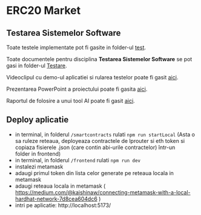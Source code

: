 # ERC20 Market

## Testarea Sistemelor Software

Toate testele implementate pot fi gasite in folder-ul [test](https://github.com/BluThund3r/erc20-market/tree/main/test).

Toate documentele pentru disciplina **Testarea Sistemelor Software** se pot gasi in folder-ul [Testare](https://github.com/BluThund3r/erc20-market/tree/main/Testare).

Videoclipul cu demo-ul aplicatiei si rularea testelor poate fi gasit [aici](https://www.youtube.com/watch?v=T_gPLeHKJ3A&ab_channel=IoanStoica).

Prezentarea PowerPoint a proiectului poate fi gasita [aici](https://github.com/BluThund3r/erc20-market/blob/main/Testare/Prezentare.pptx).

Raportul de folosire a unui tool AI poate fi gasit [aici](https://github.com/BluThund3r/erc20-market/blob/main/Testare/Raport%20de%20folosire%20a%20chatGPT%20in%20testarea%20software.docx).

## Deploy aplicatie
- in terminal, in folderul `/smartcontracts` rulati `npm run startLocal`  (Asta o sa ruleze reteaua, deployeaza contractele de  lprouter si eth token si copiaza fisierele .json (care contin abi-urile contractelor) într-un folder in frontend)
- in terminal, in folderul `/frontend` rulati `npm run dev`
- instalezi metamask
- adaugi primul token din lista celor generate pe reteaua locala in metamask
- adaugi reteaua locala in metamask ( https://medium.com/@kaishinaw/connecting-metamask-with-a-local-hardhat-network-7d8cea604dc6 )
- intri pe aplicatie: http://localhost:5173/
